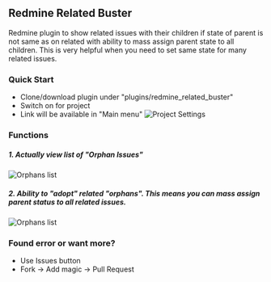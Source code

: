 ## Redmine Related Buster

Redmine plugin to show related issues with their children if state of parent is not same as on related with ability to mass assign parent state to all children. This is very helpful when you need to set same state for many related issues.

### Quick Start
- Clone/download plugin under "plugins/redmine_related_buster"
- Switch on for project
- Link will be available in "Main menu"
![Project Settings](screenshots/r_buster3.png?raw=true)

### Functions

##### 1. Actually view list of "Orphan Issues"
![Orphans list](screenshots/r_buster1.png?raw=true)

##### 2. Ability to "adopt" related "orphans". This means you can mass assign parent status to all related issues.
![Orphans list](screenshots/r_buster2.png?raw=true)

### Found error or want more?

  - Use Issues button
  - Fork -> Add magic -> Pull Request


